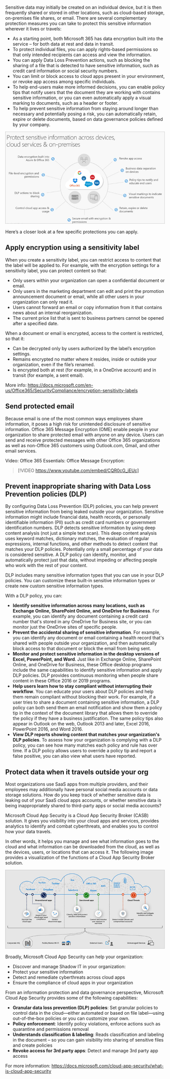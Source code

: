 Sensitive data may initially be created on an individual device, but it is then frequently shared or stored in other locations, such as cloud-based storage, on-premises file shares, or email. There are several complementary protection measures you can take to protect this sensitive information wherever it lives or travels: 

- As a starting point, both Microsoft 365 has data encryption built into the service – for both data at rest and data in transit. 
- To protect individual files, you can apply rights-based permissions so that only intended recipients can access and view the information.
- You can apply Data Loss Prevention actions, such as blocking the sharing of a file that is detected to have sensitive information, such as credit card information or social security numbers.
- You can limit or block access to cloud apps present in your environment, or revoke app access among specific individuals.
- To help end-users make more informed decisions, you can enable policy tips that notify users that the document they are working with contains sensitive information, or you can even automatically apply a visual marking to documents, such as a header or footer. 
- To help prevent sensitive information from staying around longer than necessary and potentially posing a risk, you can automatically retain, expire or delete documents, based on data governance policies defined by your company. 

![Sensitive information](../media/3-sensitive-info.png)

Here’s a closer look at a few specific protections you can apply.

## Apply encryption using a sensitivity label
When you create a sensitivity label, you can restrict access to content that the label will be applied to. For example, with the encryption settings for a sensitivity label, you can protect content so that:
- Only users within your organization can open a confidential document or email.
- Only users in the marketing department can edit and print the promotion announcement document or email, while all other users in your organization can only read it.
- Users cannot forward an email or copy information from it that contains news about an internal reorganization. 
- The current price list that is sent to business partners cannot be opened after a specified date.

When a document or email is encrypted, access to the content is restricted, so that it:
- Can be decrypted only by users authorized by the label’s encryption settings.
- Remains encrypted no matter where it resides, inside or outside your organization, even if the file’s renamed.
- Is encrypted both at rest (for example, in a OneDrive account) and in transit (for example, a sent email).

More info: https://docs.microsoft.com/en-us/Office365/SecurityCompliance/encryption-sensitivity-labels

## Send protected email
Because email is one of the most common ways employees share information, it poses a high risk for unintended disclosure of sensitive information. Office 365 Message Encryption (OME) enable people in your organization to share protected email with anyone on any device. Users can send and receive protected messages with other Office 365 organizations as well as non-Office 365 customers using Outlook.com, Gmail, and other email services.

Video: Office 365 Essentials: Office Message Encryption: 

>[!VIDEO https://www.youtube.com/embed/CQR0cG_iEUc]

## Prevent inappropriate sharing with Data Loss Prevention policies (DLP)
By configuring Data Loss Prevention (DLP) policies, you can help prevent sensitive information from being leaked outside your organization. Sensitive information might include financial data, health records, or personally identifiable information (PII) such as credit card numbers or government identification numbers. DLP detects sensitive information by using deep content analysis (not just a simple text scan). This deep content analysis uses keyword matches, dictionary matches, the evaluation of regular expressions, internal functions, and other methods to detect content that matches your DLP policies. Potentially only a small percentage of your data is considered sensitive. A DLP policy can identify, monitor, and automatically protect just that data, without impeding or affecting people who work with the rest of your content.

DLP includes many sensitive information types that you can use in your DLP policies. You can customize these built-in sensitive information types or create new custom sensitive information types.

With a DLP policy, you can:
- **Identify sensitive information across many locations, such as Exchange Online, SharePoint Online, and OneDrive for Business**. For example, you can identify any document containing a credit card number that's stored in any OneDrive for Business site, or you can monitor just the OneDrive sites of specific people.
- **Prevent the accidental sharing of sensitive information**. For example, you can identify any document or email containing a health record that's shared with people outside your organization, and then automatically block access to that document or block the email from being sent.
- **Monitor and protect sensitive information in the desktop versions of Excel, PowerPoint, and Word**. Just like in Exchange Online, SharePoint Online, and OneDrive for Business, these Office desktop programs include the same capabilities to identify sensitive information and apply DLP policies. DLP provides continuous monitoring when people share content in these Office 2016 or 2019 programs.
- **Help users learn how to stay compliant without interrupting their workflow**. You can educate your users about DLP policies and help them remain compliant without blocking their work. For example, if a user tries to share a document containing sensitive information, a DLP policy can both send them an email notification and show them a policy tip in the context of the document library that allows them to override the policy if they have a business justification. The same policy tips also appear in Outlook on the web, Outlook 2013 and later, Excel 2016, PowerPoint 2016, and Word 2016.
- **View DLP reports showing content that matches your organization's DLP policies**. To assess how your organization is complying with a DLP policy, you can see how many matches each policy and rule has over time. If a DLP policy allows users to override a policy tip and report a false positive, you can also view what users have reported.

## Protect data when it travels outside your org
Most organizations use SaaS apps from multiple providers, and their employees may additionally have personal social media accounts or data storage solutions. How do you keep track of whether sensitive data is leaking out of your SaaS cloud apps accounts, or whether sensitive data is being inappropriately shared to third-party apps or social media accounts?

Microsoft Cloud App Security is a Cloud App Security Broker (CASB) solution. It gives you visibility into your cloud apps and services, provides analytics to identify and combat cyberthreats, and enables you to control how your data travels.

In other words, it helps you manage and see what information goes to the cloud and what information can be downloaded from the cloud, as well as the devices, users, or locations that can access it. The following image provides a visualization of the functions of a Cloud App Security Broker solution.

![Cloud app security](../media/3-cloud-app-security.png)

Broadly, Microsoft Cloud App Security can help your organization: 
- Discover and manage Shadow IT in your organization: 
- Protect your sensitive information
- Detect and remediate cyberthreats across cloud apps
- Ensure the compliance of cloud apps in your organization

From an information protection and data governance perspective, Microsoft Cloud App Security provides some of the following capabilities:
- **Granular data loss prevention (DLP) policies**: Set granular policies to control data in the cloud—either automated or based on file label—using out-of-the-box policies or you can customize your own.
- **Policy enforcement**: Identify policy violations, enforce actions such as quarantine and permissions removal
- **Understands classification & labeling**: Reads classification and labeling in the document – so you can gain visibility into sharing of sensitive files and create policies
- **Revoke access for 3rd party apps**: Detect and manage 3rd party app access

For more information: https://docs.microsoft.com/cloud-app-security/what-is-cloud-app-security

